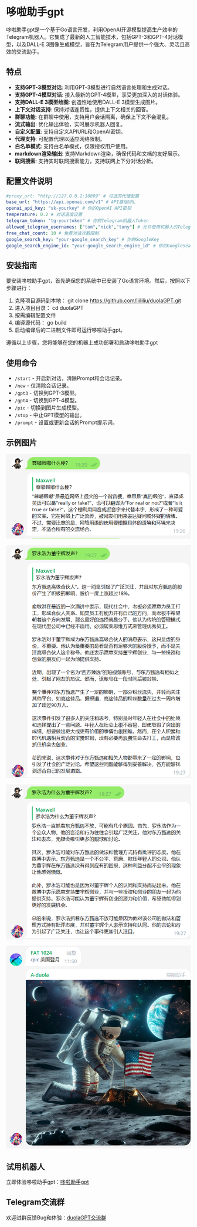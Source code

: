# 哆啦助手gpt

哆啦助手gpt是一个基于Go语言开发，利用OpenAI开源模型提高生产效率的Telegram机器人。它集成了最新的人工智能技术，包括GPT-3和GPT-4对话模型，以及DALL-E 3图像生成模型，旨在为Telegram用户提供一个强大、灵活且高效的交流助手。

## 特点

- **支持GPT-3模型对话**: 利用GPT-3模型进行自然语言处理和生成对话。
- **支持GPT-4模型对话**: 接入最新的GPT-4模型，享受更加深入的对话体验。
- **支持DALL-E 3模型绘图**: 创造性地使用DALL-E 3模型生成图片。
- **上下文对话支持**: 保持对话连贯性，提供上下文相关的回答。
- **群聊功能**: 在群聊中使用，支持用户会话隔离，确保上下文不会混乱。
- **流式输出**: 优化输出体验，实时展示机器人回复。
- **自定义配置**: 支持自定义APIURL和OpenAI密钥。
- **代理支持**: 可配置代理以适应网络限制。
- **白名单模式**: 支持白名单模式，仅限授权用户使用。
- **markdown渲染输出**: 支持Markdown渲染，确保代码和文档的友好展示。
- **联网搜索**: 支持实时联网搜索能力，支持联网上下分对话分析。

## 配置文件说明

```yaml
#proxy_url: "http://127.0.0.1:10809" # 可选的代理配置
base_url: "https://api.openai.com/v1" # API基础URL
openai_api_key: "sk-yourkey" # 你的OpenAI API密钥
temperature: 0.2 # 对话温度设置
telegram_token: "tg-yourtoken" # 你的Telegram机器人Token
allowed_telegram_usernames: ["tom","nick","tony"] # 允许使用机器人的Telegram用户名列表
free_chat_count: 10 # 免费对话次数限制
google_search_key: "your-google_search_key" # 你的GoogleKey
google_search_engine_id: "your-google_search_engine_id" # 你的GoogleSearchEngineID

```

## 安装指南
要安装哆啦助手gpt，首先确保您的系统中已安装了Go语言环境。然后，按照以下步骤进行：

1. 克隆项目源码到本地：
   git clone https://github.com/liililiu/duolaGPT.git
2. 进入项目目录：
   cd duolaGPT
3. 按需编辑配置文件
4. 编译源代码：
   go build
5. 启动编译后的二进制文件即可运行哆啦助手gpt。

遵循以上步骤，您将能够在您的机器上成功部署和启动哆啦助手gpt

## 使用命令

- `/start` - 开启新对话，清除Prompt和会话记录。
- `/new` - 仅清除会话记录。
- `/gpt3` - 切换到GPT-3模型。
- `/gpt4` - 切换到GPT-4模型。
- `/pic` - 切换到图片生成模型。
- `/stop` - 中止GPT模型的输出。
- `/prompt` - 设置或更新会话的Prompt提示词。

## 示例图片

![](images/snipaste_20231219_192912.png)

![](images/snipaste_20231219_192949.png)

![](images/snipaste_20231219_192957.png)

![](images/snipaste_20231219_195242.png)
## 试用机器人

立即体验哆啦助手gpt：[哆啦助手gpt](https://t.me/duolazhushou_bot)

## Telegram交流群

欢迎进群反馈Bug和体验：[duolaGPT交流群](https://t.me/+wBOIHb8aeN43MjFl)
